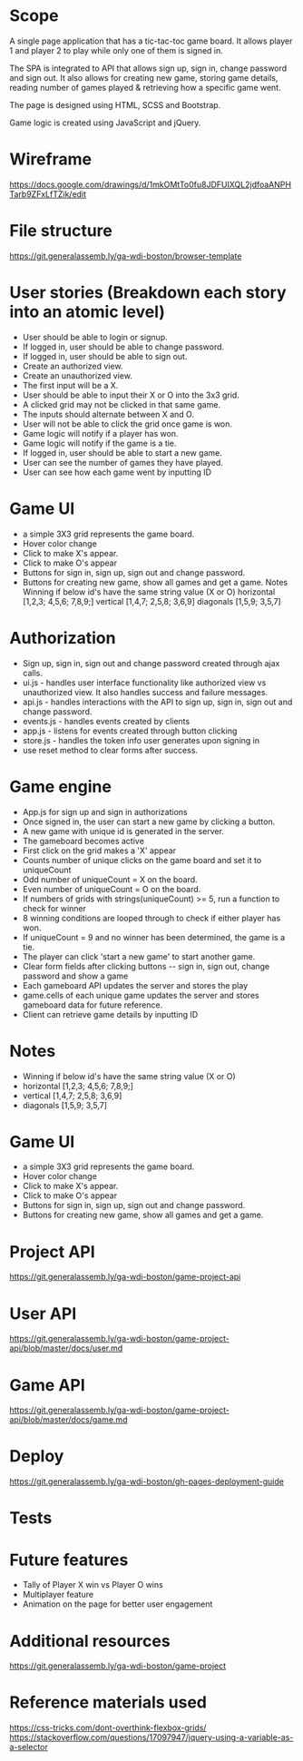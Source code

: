 # Scope
A single page application that has a tic-tac-toc game board. It allows player 1
and player 2 to play while only one of them is signed in.

The SPA is integrated to API that allows sign up, sign in, change password and sign out. It also allows for creating new game, storing game details, reading number of games played & retrieving how a specific game went.

The page is designed using HTML, SCSS and Bootstrap.

Game logic is created using JavaScript and jQuery.


# Wireframe
https://docs.google.com/drawings/d/1mkOMtTo0fu8JDFUIXQL2jdfoaANPHTarb9ZFxLfTZik/edit

# File structure
https://git.generalassemb.ly/ga-wdi-boston/browser-template

# User stories (Breakdown each story into an atomic level)
* User should be able to login or signup.
* If logged in, user should be able to change password.
* If logged in, user should be able to sign out.
* Create an authorized view.
* Create an unauthorized view.
* The first input will be a X.
* User should be able to input their X or O into the 3x3 grid.
* A clicked grid may not be clicked in that same game.
* The inputs should alternate between X and O.
* User will not be able to click the grid once game is won.
* Game logic will notify if a player has won.
* Game logic will notify if the game is a tie.
* If logged in, user should be able to start a new game.
* User can see the number of games they have played.
* User can see how each game went by inputting ID

# Game UI
* a simple 3X3 grid represents the game board.
* Hover color change
* Click to make X's appear.
* Click to make O's appear
* Buttons for sign in, sign up, sign out and change password.
* Buttons for creating new game, show all games and get a game.
      Notes
      Winning if below id's have the same string value (X or O)
      horizontal [1,2,3; 4,5,6; 7,8,9;]
      vertical [1,4,7; 2,5,8; 3,6,9]
      diagonals [1,5,9; 3,5,7]

# Authorization
* Sign up, sign in, sign out and change password created through ajax calls.
* ui.js - handles user interface functionality like authorized view vs unauthorized view. It also handles success and failure messages.
* api.js - handles interactions with the API to sign up, sign in, sign out and change password.
* events.js - handles events created by clients
* app.js - listens for events created through button clicking
* store.js - handles the token info user generates upon signing in
* use reset method to clear forms after success.


# Game engine
* App.js for sign up and sign in authorizations
* Once signed in, the user can start a new game by clicking a button.
* A new game with unique id is generated in the server.
* The gameboard becomes active
* First click on the grid makes a 'X' appear
* Counts number of unique clicks on the game board and set it to uniqueCount
* Odd number of uniqueCount = X on the board.
* Even number of uniqueCount = O on the board.
* If numbers of grids with strings(uniqueCount) >= 5, run a function to check for winner
* 8 winning conditions are looped through to check if either player has won.
* If uniqueCount = 9 and no winner has been determined, the game is a tie.
* The player can click 'start a new game' to start another game.
* Clear form fields after clicking buttons -- sign in, sign out, change password and show a game
* Each gameboard API updates the server and stores the play
* game.cells of each unique game updates the server and stores gameboard data for future reference.
* Client can retrieve game details by inputting ID




# Notes
* Winning if below id's have the same string value (X or O)
* horizontal [1,2,3; 4,5,6; 7,8,9;]
* vertical [1,4,7; 2,5,8; 3,6,9]
* diagonals [1,5,9; 3,5,7]

# Game UI
* a simple 3X3 grid represents the game board.
* Hover color change
* Click to make X's appear.
* Click to make O's appear
* Buttons for sign in, sign up, sign out and change password.
* Buttons for creating new game, show all games and get a game.


# Project API
https://git.generalassemb.ly/ga-wdi-boston/game-project-api

# User API
https://git.generalassemb.ly/ga-wdi-boston/game-project-api/blob/master/docs/user.md

# Game API
https://git.generalassemb.ly/ga-wdi-boston/game-project-api/blob/master/docs/game.md

# Deploy
https://git.generalassemb.ly/ga-wdi-boston/gh-pages-deployment-guide
# Tests

# Future features
* Tally of Player X win vs Player O wins
* Multiplayer feature
* Animation on the page for better user engagement

# Additional resources
https://git.generalassemb.ly/ga-wdi-boston/game-project

# Reference materials used
https://css-tricks.com/dont-overthink-flexbox-grids/
https://stackoverflow.com/questions/17097947/jquery-using-a-variable-as-a-selector
